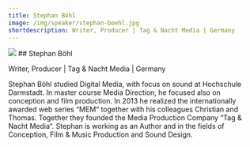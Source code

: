 ```yaml
---
title: Stephan Böhl
image: /img/speaker/stephan-boehl.jpg
shortdescription: Writer, Producer | Tag & Nacht Media | Germany
---
```

<img src="/img/speaker/stephan-boehl.jpg">
## Stephan Böhl

Writer, Producer | Tag & Nacht Media | Germany

Stephan Böhl studied Digital Media, with focus on sound at Hochschule Darmstadt. In master course Media Direction, he focused also on conception and film production. In 2013 he realized the internationally awarded web series “MEM“ together with his colleagues Christian and Thomas. Together they founded the Media Production Company “Tag & Nacht Media“. Stephan is working as an Author and in the fields of Conception, Film & Music Production and Sound Design.

